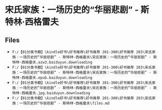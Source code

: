 # 宋氏家族：一场历史的“华丽悲剧” - 斯特林·西格雷夫

## Files

- `F:/【01分类书籍】\kindle好书\好书推荐\好书推荐 201-300\好书推荐 203\宋氏家族：一场历史的“华丽悲剧” - 斯特林·西格雷夫\宋氏家族：一场历史的“华丽悲剧” - 斯特林·西格雷夫.azw3.baiduyun.downloading`
- `F:/【01分类书籍】\kindle好书\好书推荐\好书推荐 201-300\好书推荐 203\宋氏家族：一场历史的“华丽悲剧” - 斯特林·西格雷夫\宋氏家族：一场历史的“华丽悲剧” - 斯特林·西格雷夫.epub.baiduyun.downloading`
- `F:/【01分类书籍】\kindle好书\好书推荐\好书推荐 201-300\好书推荐 203\宋氏家族：一场历史的“华丽悲剧” - 斯特林·西格雷夫\宋氏家族：一场历史的“华丽悲剧” - 斯特林·西格雷夫.jpg.baiduyun.downloading`
- `F:/【01分类书籍】\kindle好书\好书推荐\好书推荐 201-300\好书推荐 203\宋氏家族：一场历史的“华丽悲剧” - 斯特林·西格雷夫\files.md`
